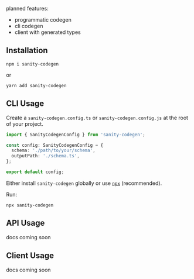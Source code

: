 planned features:

- programmatic codegen
- cli codegen
- client with generated types

## Installation

```
npm i sanity-codegen
```

or

```
yarn add sanity-codegen
```

## CLI Usage

Create a `sanity-codegen.config.ts` or `sanity-codegen.config.js` at the root of your project.

```ts
import { SanityCodegenConfig } from 'sanity-codegen';

const config: SanityCodegenConfig = {
  schema: './path/to/your/schema',
  outputPath: './schema.ts',
};

export default config;
```

Either install `sanity-codegen` globally or use [`npx`](https://github.com/npm/npx) (recommended).

Run:

```
npx sanity-codegen
```

## API Usage

docs coming soon

## Client Usage

docs coming soon

